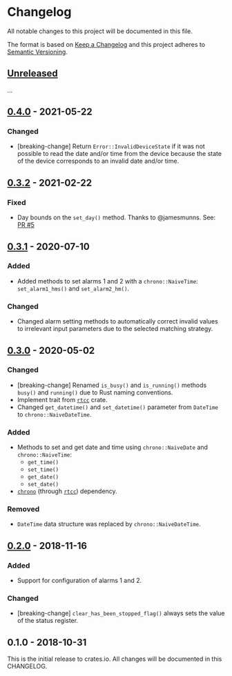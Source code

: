 # Changelog

All notable changes to this project will be documented in this file.

The format is based on [Keep a Changelog](http://keepachangelog.com/en/1.0.0/)
and this project adheres to [Semantic Versioning](http://semver.org/spec/v2.0.0.html).

## [Unreleased]

...

## [0.4.0] - 2021-05-22

### Changed
- [breaking-change] Return `Error::InvalidDeviceState` if it was not possible to read the
  date and/or time from the device because the state of the device corresponds to
  an invalid date and/or time.

## [0.3.2] - 2021-02-22

### Fixed
- Day bounds on the `set_day()` method. Thanks to @jamesmunns. See:
  [PR #5](https://github.com/eldruin/ds323x-rs/pull/5)

## [0.3.1] - 2020-07-10

### Added
- Added methods to set alarms 1 and 2 with a `chrono::NaiveTime`: `set_alarm1_hms()`
  and `set_alarm2_hm()`.

### Changed
- Changed alarm setting methods to automatically correct invalid values to irrelevant
  input parameters due to the selected matching strategy.

## [0.3.0] - 2020-05-02

### Changed
- [breaking-change] Renamed `is_busy()` and `is_running()` methods `busy()` and `running()`
  due to Rust naming conventions.
- Implement trait from [`rtcc`] crate.
- Changed `get_datetime()` and `set_datetime()` parameter from `DateTime`
  to `chrono::NaiveDateTime`.

### Added
- Methods to set and get date and time using `chrono::NaiveDate` and `chrono::NaiveTime`:
    - `get_time()`
    - `set_time()`
    - `get_date()`
    - `set_date()`
- [`chrono`] (through [`rtcc`]) dependency.

### Removed
- `DateTime` data structure was replaced by `chrono::NaiveDateTime`.

## [0.2.0] - 2018-11-16

### Added
- Support for configuration of alarms 1 and 2.

### Changed
- [breaking-change] `clear_has_been_stopped_flag()` always sets the value of the status register.

## 0.1.0 - 2018-10-31

This is the initial release to crates.io. All changes will be documented in
this CHANGELOG.

[`chrono`]: https://crates.io/crates/chrono
[`rtcc`]: https://crates.io/crates/rtcc

[Unreleased]: https://github.com/eldruin/ds323x-rs/compare/v0.4.0...HEAD
[0.4.0]: https://github.com/eldruin/ds323x-rs/compare/v0.3.2...v0.4.0
[0.3.2]: https://github.com/eldruin/ds323x-rs/compare/v0.3.1...v0.3.2
[0.3.1]: https://github.com/eldruin/ds323x-rs/compare/v0.3.0...v0.3.1
[0.3.0]: https://github.com/eldruin/ds323x-rs/compare/v0.2.0...v0.3.0
[0.2.0]: https://github.com/eldruin/ds323x-rs/compare/v0.1.0...v0.2.0